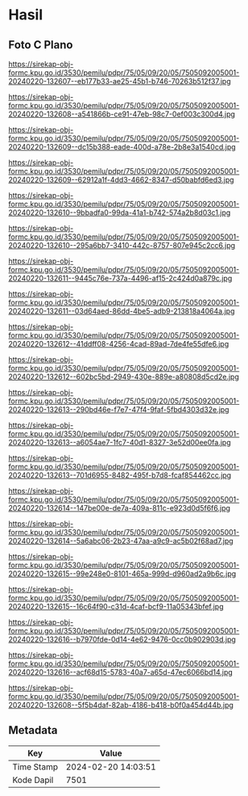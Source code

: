# Hasil

## Foto C Plano

https://sirekap-obj-formc.kpu.go.id/3530/pemilu/pdpr/75/05/09/20/05/7505092005001-20240220-132607--eb177b33-ae25-45b1-b746-70263b512f37.jpg

https://sirekap-obj-formc.kpu.go.id/3530/pemilu/pdpr/75/05/09/20/05/7505092005001-20240220-132608--a541866b-ce91-47eb-98c7-0ef003c300d4.jpg

https://sirekap-obj-formc.kpu.go.id/3530/pemilu/pdpr/75/05/09/20/05/7505092005001-20240220-132609--dc15b388-eade-400d-a78e-2b8e3a1540cd.jpg

https://sirekap-obj-formc.kpu.go.id/3530/pemilu/pdpr/75/05/09/20/05/7505092005001-20240220-132609--62912a1f-4dd3-4662-8347-d50babfd6ed3.jpg

https://sirekap-obj-formc.kpu.go.id/3530/pemilu/pdpr/75/05/09/20/05/7505092005001-20240220-132610--9bbadfa0-99da-41a1-b742-574a2b8d03c1.jpg

https://sirekap-obj-formc.kpu.go.id/3530/pemilu/pdpr/75/05/09/20/05/7505092005001-20240220-132610--295a6bb7-3410-442c-8757-807e945c2cc6.jpg

https://sirekap-obj-formc.kpu.go.id/3530/pemilu/pdpr/75/05/09/20/05/7505092005001-20240220-132611--9445c76e-737a-4496-af15-2c424d0a879c.jpg

https://sirekap-obj-formc.kpu.go.id/3530/pemilu/pdpr/75/05/09/20/05/7505092005001-20240220-132611--03d64aed-86dd-4be5-adb9-213818a4064a.jpg

https://sirekap-obj-formc.kpu.go.id/3530/pemilu/pdpr/75/05/09/20/05/7505092005001-20240220-132612--41ddff08-4256-4cad-89ad-7de4fe55dfe6.jpg

https://sirekap-obj-formc.kpu.go.id/3530/pemilu/pdpr/75/05/09/20/05/7505092005001-20240220-132612--602bc5bd-2949-430e-889e-a80808d5cd2e.jpg

https://sirekap-obj-formc.kpu.go.id/3530/pemilu/pdpr/75/05/09/20/05/7505092005001-20240220-132613--290bd46e-f7e7-47f4-9faf-5fbd4303d32e.jpg

https://sirekap-obj-formc.kpu.go.id/3530/pemilu/pdpr/75/05/09/20/05/7505092005001-20240220-132613--a6054ae7-1fc7-40d1-8327-3e52d00ee0fa.jpg

https://sirekap-obj-formc.kpu.go.id/3530/pemilu/pdpr/75/05/09/20/05/7505092005001-20240220-132613--701d6955-8482-495f-b7d8-fcaf854462cc.jpg

https://sirekap-obj-formc.kpu.go.id/3530/pemilu/pdpr/75/05/09/20/05/7505092005001-20240220-132614--147be00e-de7a-409a-811c-e923d0d5f6f6.jpg

https://sirekap-obj-formc.kpu.go.id/3530/pemilu/pdpr/75/05/09/20/05/7505092005001-20240220-132614--5a6abc06-2b23-47aa-a9c9-ac5b02f68ad7.jpg

https://sirekap-obj-formc.kpu.go.id/3530/pemilu/pdpr/75/05/09/20/05/7505092005001-20240220-132615--99e248e0-8101-465a-999d-d960ad2a9b6c.jpg

https://sirekap-obj-formc.kpu.go.id/3530/pemilu/pdpr/75/05/09/20/05/7505092005001-20240220-132615--16c64f90-c31d-4caf-bcf9-11a05343bfef.jpg

https://sirekap-obj-formc.kpu.go.id/3530/pemilu/pdpr/75/05/09/20/05/7505092005001-20240220-132616--b7970fde-0d14-4e62-9476-0cc0b902903d.jpg

https://sirekap-obj-formc.kpu.go.id/3530/pemilu/pdpr/75/05/09/20/05/7505092005001-20240220-132616--acf68d15-5783-40a7-a65d-47ec6066bd14.jpg

https://sirekap-obj-formc.kpu.go.id/3530/pemilu/pdpr/75/05/09/20/05/7505092005001-20240220-132608--5f5b4daf-82ab-4186-b418-b0f0a454d44b.jpg


## Metadata

| Key        | Value               |
| ---------- | ------------------- |
| Time Stamp | 2024-02-20 14:03:51 |
| Kode Dapil | 7501                |



